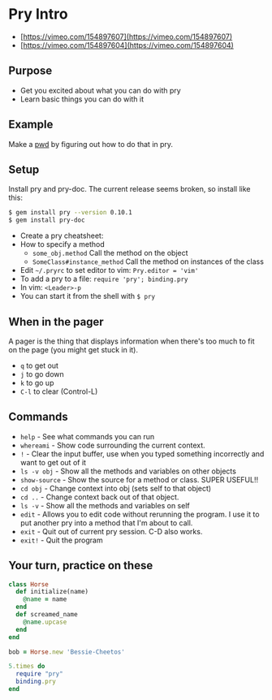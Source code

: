 Pry Intro
=========

* [https://vimeo.com/154897607](https://vimeo.com/154897607)
* [https://vimeo.com/154897604](https://vimeo.com/154897604)


Purpose
-------

* Get you excited about what you can do with pry
* Learn basic things you can do with it


Example
-------

Make a [pwd](https://github.com/turingschool/waypoints/blob/master/waypoints/pwd_and_pry.md)
by figuring out how to do that in pry.


Setup
-----

Install pry and pry-doc.
The current release seems broken, so install like this:

```sh
$ gem install pry --version 0.10.1
$ gem install pry-doc
```

* Create a pry cheatsheet:
* How to specify a method
  * `some_obj.method` Call the method on the object
  * `SomeClass#instance_method` Call the method on instances of the class
* Edit `~/.pryrc` to set editor to vim: `Pry.editor = 'vim'`
* To add a pry to a file: `require 'pry'; binding.pry`
* In vim: `<Leader>-p`
* You can start it from the shell with `$ pry`


When in the pager
-----------------

A pager is the thing that displays information when there's
too much to fit on the page (you might get stuck in it).

* `q` to get out
* `j` to go down
* `k` to go up
* `C-l` to clear (Control-L)


Commands
--------

* `help` - See what commands you can run
* `whereami` - Show code surrounding the current context.
* `!` - Clear the input buffer, use when you typed something incorrectly and want to get out of it
* `ls -v obj` - Show all the methods and variables on other objects
* `show-source` - Show the source for a method or class. SUPER USEFUL!!
* `cd obj` - Change context into obj (sets self to that object)
* `cd ..` - Change context back out of that object.
* `ls -v` - Show all the methods and variables on self
* `edit` - Allows you to edit code without rerunning the program. I use it to put another pry into a method that I'm about to call.
* `exit` - Quit out of current pry session. C-D also works.
* `exit!` - Quit the program


Your turn, practice on these
----------------------------

```ruby
class Horse
  def initialize(name)
    @name = name
  end
  def screamed_name
    @name.upcase
  end
end

bob = Horse.new 'Bessie-Cheetos'

5.times do
  require "pry"
  binding.pry
end
```
